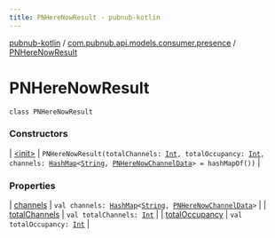 ```yaml
---
title: PNHereNowResult - pubnub-kotlin
---
```


[pubnub-kotlin](../../index.html) / [com.pubnub.api.models.consumer.presence](../index.html) / [PNHereNowResult](./index.html)

# PNHereNowResult

`class PNHereNowResult`

### Constructors

| [&lt;init&gt;](-init-.html) | `PNHereNowResult(totalChannels: `[`Int`](https://kotlinlang.org/api/latest/jvm/stdlib/kotlin/-int/index.html)`, totalOccupancy: `[`Int`](https://kotlinlang.org/api/latest/jvm/stdlib/kotlin/-int/index.html)`, channels: `[`HashMap`](https://kotlinlang.org/api/latest/jvm/stdlib/kotlin.collections/-hash-map/index.html)`<`[`String`](https://kotlinlang.org/api/latest/jvm/stdlib/kotlin/-string/index.html)`, `[`PNHereNowChannelData`](../-p-n-here-now-channel-data/index.html)`> = hashMapOf())` |

### Properties

| [channels](channels.html) | `val channels: `[`HashMap`](https://kotlinlang.org/api/latest/jvm/stdlib/kotlin.collections/-hash-map/index.html)`<`[`String`](https://kotlinlang.org/api/latest/jvm/stdlib/kotlin/-string/index.html)`, `[`PNHereNowChannelData`](../-p-n-here-now-channel-data/index.html)`>` |
| [totalChannels](total-channels.html) | `val totalChannels: `[`Int`](https://kotlinlang.org/api/latest/jvm/stdlib/kotlin/-int/index.html) |
| [totalOccupancy](total-occupancy.html) | `val totalOccupancy: `[`Int`](https://kotlinlang.org/api/latest/jvm/stdlib/kotlin/-int/index.html) |

